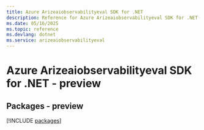 ```yaml
---
title: Azure Arizeaiobservabilityeval SDK for .NET
description: Reference for Azure Arizeaiobservabilityeval SDK for .NET
ms.date: 05/16/2025
ms.topic: reference
ms.devlang: dotnet
ms.service: arizeaiobservabilityeval
---
```

# Azure Arizeaiobservabilityeval SDK for .NET - preview
## Packages - preview
[!INCLUDE [packages](arizeaiobservabilityeval-index.md)]